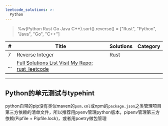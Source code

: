 ```yaml
---
leetcode_solutions: >-
  Python
---
```


> %w(Python Rust Go Java C++).sort().reverse() = \["Rust", "Python", "Java", "Go", "C++"]

| # | Title | Solutions | Category |
|---| ----- | -------- | ---------- |
|7|[Reverse Integer](https://leetcode.com/problems/reverse-integer/)|[Rust](https://github.coms/pymongo/leetcode-rust/blob/master/src/easy/reverse_integer_checked_mul_overflow.rs)|
|...|[Full Solutions List Visit My Repo: rust_leetcode](https://github.coms/pymongo/leetcode-rust/)|

---

## Python的单元测试与typehint

python自带的pip没有类似maven的`pom.xml`或npm的`package.json`之类管理项目第三方依赖的清单文件，所以推荐用pyenv管理python版本，pipenv管理第三方依赖(Pipfile + Pipfile.lock)，或者用poetry做包管理
